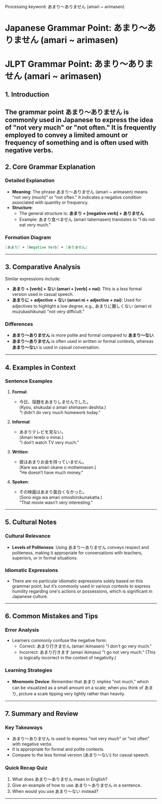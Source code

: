 Processing keyword: あまり～ありません (amari ~ arimasen)
# Japanese Grammar Point: あまり～ありません (amari ~ arimasen)
# JLPT Grammar Point: あまり～ありません (amari ~ arimasen)
## 1. Introduction
The grammar point あまり～ありません is commonly used in Japanese to express the idea of "not very much" or "not often." It is frequently employed to convey a limited amount or frequency of something and is often used with negative verbs.
---
## 2. Core Grammar Explanation
### Detailed Explanation
- **Meaning**: The phrase あまり～ありません (amari ~ arimasen) means "not very (much)" or "not often." It indicates a negative condition associated with quantity or frequency.
- **Structure**: 
  - The general structure is: **あまり + [negative verb] + ありません**
  - Example: あまり食べません (amari tabemasen) translates to "I do not eat very much."
### Formation Diagram
```markdown
[あまり] + [Negative Verb] + [ありません]
```
---
## 3. Comparative Analysis
Similar expressions include:
- **あまり + [verb] + ない (amari + [verb] + nai)**: This is a less formal version used in casual speech.
- **あまりに + adjective + ない (amari ni + adjective + nai)**: Used for adjectives to highlight a low degree, e.g., あまりに難しくない (amari ni muzukashikunai) "not very difficult."
### Differences
- **あまり～ありません** is more polite and formal compared to **あまり～ない**.
- **あまり～ありません** is often used in written or formal contexts, whereas **あまり～ない** is used in casual conversation.
---
## 4. Examples in Context
### Sentence Examples
1. **Formal**: 
   - 今日、宿題をあまりしませんでした。  
     (Kyou, shukudai o amari shimasen deshita.)  
     "I didn’t do very much homework today."
   
2. **Informal**: 
   - あまりテレビを見ない。  
     (Amari terebi o minai.)  
     "I don’t watch TV very much."
3. **Written**: 
   - 彼はあまりお金を持っていません。  
     (Kare wa amari okane o motteimasen.)  
     "He doesn’t have much money."
4. **Spoken**: 
   - その映画はあまり面白くなかった。  
     (Sono eiga wa amari omoshirokunakatta.)  
     "That movie wasn’t very interesting."
---
## 5. Cultural Notes
### Cultural Relevance
- **Levels of Politeness**: Using あまり～ありません conveys respect and politeness, making it appropriate for conversations with teachers, superiors, or in formal situations.
  
### Idiomatic Expressions
- There are no particular idiomatic expressions solely based on this grammar point, but it’s commonly used in various contexts to express humility regarding one's actions or possessions, which is significant in Japanese culture.
---
## 6. Common Mistakes and Tips
### Error Analysis
- Learners commonly confuse the negative form:
  - Correct: あまり行きません (amari ikimasen) "I don't go very much."
  - Incorrect: あまり行きます (amari ikimasu) "I go not very much." (This is logically incorrect in the context of negativity.)
### Learning Strategies
- **Mnemonic Device**: Remember that あまり implies "not much,” which can be visualized as a small amount on a scale; when you think of あまり, picture a scale tipping very lightly rather than heavily.
---
## 7. Summary and Review
### Key Takeaways
- あまり～ありません is used to express "not very much" or "not often" with negative verbs.
- It is appropriate for formal and polite contexts.
- Compare to the less formal version (あまり～ない) for casual speech.
### Quick Recap Quiz
1. What does あまり～ありません mean in English?
2. Give an example of how to use あまり～ありません in a sentence.
3. When would you use あまり～ない instead?
---
